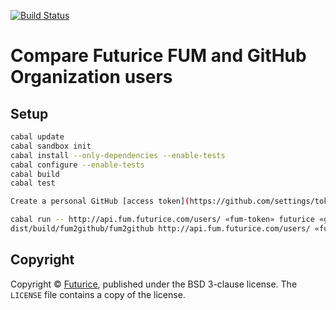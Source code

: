 [![Build Status](https://travis-ci.org/futurice/fum2github.svg?branch=master)](https://travis-ci.org/futurice/fum2github)

# Compare Futurice FUM and GitHub Organization users

## Setup
```bash
cabal update
cabal sandbox init
cabal install --only-dependencies --enable-tests
cabal configure --enable-tests
cabal build
cabal test

Create a personal GitHub [access token](https://github.com/settings/tokens/new).

cabal run -- http://api.fum.futurice.com/users/ «fum-token» futurice «github-token»
dist/build/fum2github/fum2github http://api.fum.futurice.com/users/ «fum-token» futurice «github-token»
```

## Copyright

Copyright © [Futurice](https://futurice/com),
published under the BSD 3-clause license.
The `LICENSE` file contains a copy of the license.
